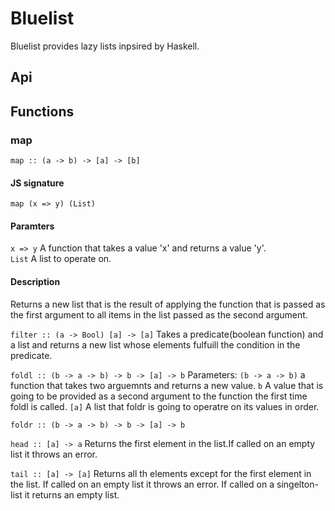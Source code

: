 # Bluelist

Bluelist provides lazy lists inpsired by Haskell.

## Api

## Functions

### map

`map :: (a -> b) -> [a] -> [b]`

#### JS signature

`map (x => y) (List)`

#### Paramters

`x => y` A function that takes a value 'x' and returns a value 'y'.\
`List` A list to operate on.

#### Description

Returns a new list that is the result of applying the function that is passed as the first argument
to all items in the list passed as the second argument.

`filter :: (a -> Bool) [a] -> [a]`
Takes a predicate(boolean function) and a list and returns a new list whose elements fulfuill the condition in the predicate.

`foldl :: (b -> a -> b) -> b -> [a] -> b`
Parameters:
`(b -> a -> b)`
a function that takes two arguemnts and returns a new value.
`b`
A value that is going to be provided as a second argument to the function the first time foldl is called.
`[a]`
A list that foldr is going to operatre on its values in order.

`foldr :: (b -> a -> b) -> b -> [a] -> b`

`head :: [a] -> a`
Returns the first element in the list.If called on an empty list it throws an error.

`tail :: [a] -> [a]`
Returns all th elements except for the first element in the list.
If called on an empty list it throws an error.
If called on a singelton-list it returns an empty list.